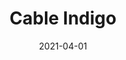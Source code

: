 ---
description: "Width%3A%2054%u201D%20%7C%20Content%3A%2093%25%20Polyester%2C%207%25%20Linen%20%7C%20Abrasion%3A%2050%2C000%20Double%20Rubs%20-%20Wyzenbeek%20Method%20%7C%20Repeat%3A%20N/A%20%7C%20Finish%3A%20INCASE%20by%20CRYPTON%20%7C%20Flammability%3A%20NFPA%20260%2C%20UFAC%20Class%201%2C%20CAL%20117%20%7C%20Applications%3A%20Contract%20/%20Hospitality%2C%20Residential%20%7C%20"
tags: 
  - "Lark Fontaine"
  - "Cable"
  - "Textiles"
image_primary: "img/Cable_Indigo_large.jpg"
href: "https://www.larkfontaine.com/collections/textiles/products/cable-indigo"
designer: "Lark Fontaine"
title: "Cable Indigo"
category: "Textiles"
subtitle: ""
manufacturer: "Lark Fontaine"
slug: "/manufacturers/lark-fontaine/textiles/lark-fontaine-cable-indigo"
date: "2021-04-01"
---
